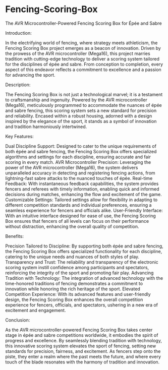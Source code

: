 # Fencing-Scoring-Box

The AVR Microcontroller-Powered Fencing Scoring Box for Épée and Sabre

Introduction:

In the electrifying world of fencing, where strategy meets athleticism, the Fencing Scoring Box project emerges as a beacon of innovation. Driven by the prowess of the AVR microcontroller (Mega16), this project marries tradition with cutting-edge technology to deliver a scoring system tailored for the disciplines of épée and sabre. From conception to completion, every aspect of this endeavor reflects a commitment to excellence and a passion for advancing the sport.

Description:

The Fencing Scoring Box is not just a technological marvel; it is a testament to craftsmanship and ingenuity. Powered by the AVR microcontroller (Mega16), meticulously programmed to accommodate the nuances of épée and sabre fencing, this scoring system sets a new standard for precision and reliability. Encased within a robust housing, adorned with a design inspired by the elegance of the sport, it stands as a symbol of innovation and tradition harmoniously intertwined.

Key Features:

Dual Discipline Support: Designed to cater to the unique requirements of both épée and sabre fencing, the Fencing Scoring Box offers specialized algorithms and settings for each discipline, ensuring accurate and fair scoring in every match.
AVR Microcontroller Precision: Leveraging the power of the AVR microcontroller (Mega16), the system delivers unparalleled accuracy in detecting and registering fencing actions, from lightning-fast sabre attacks to the nuanced touches of épée.
Real-time Feedback: With instantaneous feedback capabilities, the system provides fencers and referees with timely information, enabling quick and informed decisions during matches, enhancing the flow and excitement of the game.
Customizable Settings: Tailored settings allow for flexibility in adapting to different competition standards and individual preferences, ensuring a seamless experience for fencers and officials alike.
User-Friendly Interface: With an intuitive interface designed for ease of use, the Fencing Scoring Box ensures that fencers of all levels can focus on their performance without distraction, enhancing the overall quality of competition.

Benefits:

Precision Tailored to Discipline: By supporting both épée and sabre fencing, the Fencing Scoring Box offers specialized functionality for each discipline, catering to the unique needs and nuances of both styles of play.
Transparency and Trust: The reliability and transparency of the electronic scoring system instill confidence among participants and spectators, reinforcing the integrity of the sport and promoting fair play.
Advancing Tradition with Technology: The integration of advanced technology with the time-honored traditions of fencing demonstrates a commitment to innovation while honoring the rich heritage of the sport.
Elevated Competition Experience: With its advanced features and user-friendly design, the Fencing Scoring Box enhances the overall competition experience for fencers, officials, and spectators, ushering in a new era of excitement and engagement.

Conclusion:

As the AVR microcontroller-powered Fencing Scoring Box takes center stage in épée and sabre competitions worldwide, it embodies the spirit of progress and excellence. By seamlessly blending tradition with technology, this innovative scoring system elevates the sport of fencing, setting new standards for precision, fairness, and excitement. As fencers step onto the piste, they enter a realm where the past meets the future, and where every touch of the blade resonates with the harmony of tradition and innovation.
